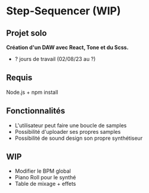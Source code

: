 # Step-Sequencer (WIP)
## Projet solo
__Création d'un DAW avec React, Tone et du Scss.__
* ? jours de travail (02/08/23 au ?)
## Requis
Node.js + npm install
## Fonctionnalités
* L'utilisateur peut faire une boucle de samples
* Possibilité d'uploader ses propres samples
* Possibilité de sound design son propre synthétiseur
## WIP
* Modifier le BPM global
* Piano Roll pour le synthé
* Table de mixage + effets


